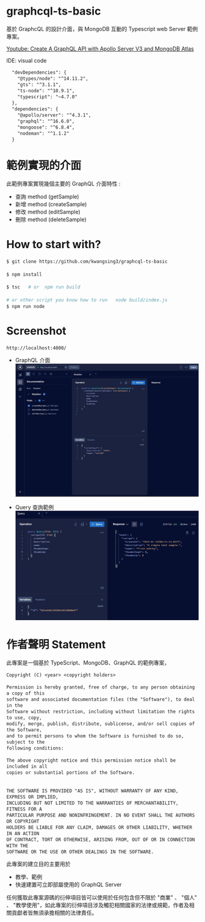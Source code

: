 # graphcql-ts-basic

基於 GraphcQL 的設計介面，與 MongoDB 互動的 Typescript web Server 範例專案。

[Youtube: Create A GraphQL API with Apollo Server V3 and MongoDB Atlas](https://youtu.be/uPxo9NQLVMI)

IDE: visual code

```
  "devDependencies": {
    "@types/node": "^14.11.2",
    "gts": "^3.1.1",
    "ts-node": "^10.9.1",
    "typescript": "~4.7.0"
  },
  "dependencies": {
    "@apollo/server": "^4.3.1",
    "graphql": "^16.6.0",
    "mongoose": "^6.8.4",
    "nodeman": "^1.1.2"
  }
```

# 範例實現的介面

此範例專案實現幾個主要的 GraphQL 介面特性 :

- 查詢 method (getSample)
- 新增 method (createSample)
- 修改 method (editSample)
- 刪除 method (deleteSample)

# How to start with?

```bash
$ git clone https://github.com/kwangsing3/graphcql-ts-basic

$ npm install

$ tsc   # or  npm run build

# or other script you know how to run   node build/index.js
$ npm run node
```

# Screenshot

```url
http://localhost:4000/
```

- GraphQL 介面
  ![alt text](doc/2023-01-23%20144205.jpg)

- Query 查詢範例
  ![alt text](doc/2023-01-23%20144734.jpg)

# 作者聲明 Statement

此專案是一個基於 TypeScript、MongoDB、GraphQL 的範例專案，

```
Copyright (C) <year> <copyright holders>

Permission is hereby granted, free of charge, to any person obtaining a copy of this
software and associated documentation files (the "Software"), to deal in the
Software without restriction, including without limitation the rights to use, copy,
modify, merge, publish, distribute, sublicense, and/or sell copies of the Software,
and to permit persons to whom the Software is furnished to do so, subject to the
following conditions:

The above copyright notice and this permission notice shall be included in all
copies or substantial portions of the Software.


THE SOFTWARE IS PROVIDED "AS IS", WITHOUT WARRANTY OF ANY KIND, EXPRESS OR IMPLIED,
INCLUDING BUT NOT LIMITED TO THE WARRANTIES OF MERCHANTABILITY, FITNESS FOR A
PARTICULAR PURPOSE AND NONINFRINGEMENT. IN NO EVENT SHALL THE AUTHORS OR COPYRIGHT
HOLDERS BE LIABLE FOR ANY CLAIM, DAMAGES OR OTHER LIABILITY, WHETHER IN AN ACTION
OF CONTRACT, TORT OR OTHERWISE, ARISING FROM, OUT OF OR IN CONNECTION WITH THE
SOFTWARE OR THE USE OR OTHER DEALINGS IN THE SOFTWARE.
```

此專案的建立目的主要用於

- 教學、範例
- 快速建置可立即部屬使用的 GraphQL Server

任何獲取此專案源碼的衍伸項目皆可以使用於任何包含但不限於 "商業" 、 "個人" 、 "教學使用"，如此專案的衍伸項目涉及觸犯相關國家的法律或規範，作者及相關貢獻者皆無須承擔相關的法律責任。
